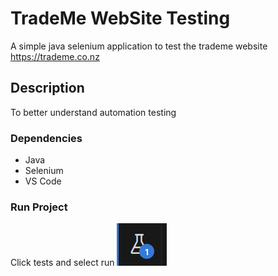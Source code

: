 # TradeMe WebSite Testing

A simple java selenium application to test the trademe website https://trademe.co.nz

## Description

To better understand automation testing


### Dependencies

* Java
* Selenium
* VS Code

### Run Project
Click tests and select run
![Alt text](image.png)
